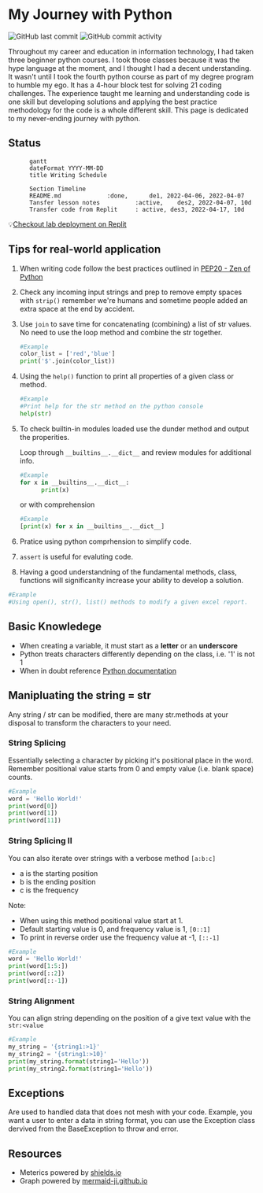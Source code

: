 # My Journey with Python
![GitHub last commit](https://img.shields.io/github/last-commit/ahmad-buhari/python-basics)
![GitHub commit activity](https://img.shields.io/github/commit-activity/m/ahmad-buhari/python-basics) 

Throughout my career and education in information technology, I had taken three beginner python courses. I took those classes because it was the hype language at the moment, and I thought I had a decent understanding. It wasn't until I took the fourth python course as part of my degree program to humble my ego. It has a 4-hour block test for solving 21 coding challenges. The experience taught me learning and understanding code is one skill but developing solutions and applying the best practice methodology for the code is a whole different skill. This page is dedicated to my never-ending journey with python.

## Status

```mermaid
      gantt
      dateFormat YYYY-MM-DD
      title Writing Schedule
      
      Section Timeline
      README.md             :done,      de1, 2022-04-06, 2022-04-07
      Tansfer lesson notes          :active,    des2, 2022-04-07, 10d
      Transfer code from Replit     : active, des3, 2022-04-17, 10d
```

:bulb:[Checkout lab deployment on Replit](https://replit.com/@AhmadBuhari)

## Tips for real-world application

1. When writing code follow the best practices outlined in [PEP20 - Zen of Python](https://peps.python.org/pep-0020/)

2. Check any incoming input strings and prep to remove empty spaces with `strip()` remember we're humans and sometime people added an extra space at the end by accident. 

3.  Use `join` to save time for concatenating (combining) a list of str values. No need to use the loop method and combine the str together.
  
      ```python
      #Example
      color_list = ['red','blue']
      print('$'.join(color_list))
      ```   


4. Using the `help()` function to print all properties of a given class or method.

      ```python
      #Example
      #Print help for the str method on the python console
      help(str)
      
      ```


5. To check builtin-in modules loaded use the dunder method and output the properities.

      Loop through `__builtins__.__dict__` and review modules for additional info.
      ```python
      #Example
      for x in __builtins__.__dict__:
            print(x)
      ```
      or with comprehension
      ```python
      #Example
      [print(x) for x in __builtins__.__dict__]
      ```
6. Pratice using python comprhension to simplify code.  

7. `assert` is useful for evaluting code. 

8. Having a good understandning of the fundamental methods, class, functions will significanlty increase your ability to develop a solution.

```python
#Example
#Using open(), str(), list() methods to modify a given excel report.     

```


## Basic Knowledege
- When creating a variable, it must start as a **letter** or an **underscore**
- Python treats characters differently depending on the class, i.e. '1' is not 1
- When in doubt reference [Python documentation](https://docs.python.org/)

## Manipluating the string = str 
Any string / str can be modified, there are many str.methods at your disposal to transform the characters to your need.

### String Splicing
Essentially selecting a character by picking it's positional place in the word. Remember positional value starts from 0 and empty value (i.e. blank space) counts.
```python
#Example
word = 'Hello World!'
print(word[0])
print(word[1])
print(word[11])
```

### String Splicing II
You can also iterate over strings with a verbose method `[a:b:c]`
- a is the starting position
- b is the ending position
- c is the frequency

Note: 
- When using this method positional value start at 1.
- Default starting value is 0, and  frequency value is 1, `[0::1]`
- To print in reverse order use the frequency value at -1, `[::-1]`

```python
#Example
word = 'Hello World!'
print(word[1:5:])
print(word[::2])
print(word[::-1])

```

### String Alignment
You can align string depending on the position of a give text value with the `str:<value`
```python
#Example
my_string = '{string1:>1}'
my_string2 = '{string1:>10}'
print(my_string.format(string1='Hello'))
print(my_string2.format(string1='Hello'))
```


## Exceptions
Are used to handled data that does not mesh with your code. Example, you want a user to enter a data in string format, you can use the Exception class dervived from the BaseException to throw and error.


## Resources
- Meterics powered by [shields.io](https://shields.io/)
- Graph powered by [mermaid-ji.github.io](https://mermaid-js.github.io/mermaid/#/)


